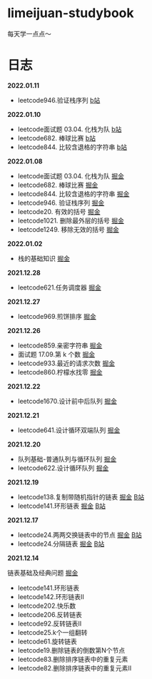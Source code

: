 # limeijuan-studybook

每天学一点点～

# 日志
**2022.01.11**
- leetcode946.验证栈序列 [b站](https://www.bilibili.com/video/BV17a411q72t?spm_id_from=333.999.0.0)

**2022.01.10**
- leetcode面试题 03.04. 化栈为队 [b站](https://www.bilibili.com/video/BV1e44y157fc)
- leetcode682. 棒球比赛 [b站](https://www.bilibili.com/video/BV1jL41157yf?spm_id_from=333.999.0.0)
- leetcode844. 比较含退格的字符串 [b站](https://www.bilibili.com/video/BV1dS4y1T7CJ?spm_id_from=333.999.0.0)

**2022.01.08**
- leetcode面试题 03.04. 化栈为队 [掘金](https://juejin.cn/post/7050751417056755749)
- leetcode682. 棒球比赛 [掘金](https://juejin.cn/post/7050751407451799588)
- leetcode844. 比较含退格的字符串 [掘金](https://juejin.cn/post/7050755195621343268)
- leetcode946. 验证栈序列 [掘金](https://juejin.cn/post/7050755829682683940)
- leetcode20. 有效的括号 [掘金](https://juejin.cn/post/7050757877702590477)
- leetcode1021. 删除最外层的括号 [掘金](https://juejin.cn/post/7050760732207480862)
- leetcode1249. 移除无效的括号 [掘金](https://juejin.cn/post/7051116673738211342)

**2022.01.02**
- 栈的基础知识 [掘金](https://juejin.cn/post/7048579381551185934)

**2021.12.28**
- leetcode621.任务调度器 [掘金](https://juejin.cn/post/7046731593414623239)

**2021.12.27**
- leetcode969.煎饼排序 [掘金](https://juejin.cn/post/7046391088147333127)

**2021.12.26**
- leetcode859.亲密字符串 [掘金](https://juejin.cn/post/7046002916364124167)
- 面试题 17.09.第 k 个数 [掘金](https://juejin.cn/post/7046002976300728350)
- leetcode933.最近的请求次数 [掘金](https://juejin.cn/post/7046003047356432397)
- leetcode860.柠檬水找零 [掘金](https://juejin.cn/post/7046003105372045342)


**2021.12.22**
- leetcode1670.设计前中后队列 [掘金](https://juejin.cn/post/7044679547530248199)

**2021.12.21**
- leetcode641.设计循环双端队列 [掘金](https://juejin.cn/post/7044168608049528862)

**2021.12.20**
- 队列基础-普通队列与循环队列 [掘金](https://juejin.cn/post/7043795371055087624)
- leetcode622.设计循环队列 [掘金](https://juejin.cn/post/7043820385631993863)

**2021.12.19**
- leetcode138.复制带随机指针的链表 [掘金](https://juejin.cn/post/7043381023253463076)  [B站](https://www.bilibili.com/video/BV1PL4y1n7R7?spm_id_from=333.999.0.0)
- leetcode141.环形链表 [掘金](https://juejin.cn/post/7041363407991209997#heading-4)  [B站](https://www.bilibili.com/video/BV1er4y1U7rz?spm_id_from=333.999.0.0)

**2021.12.17**

- leetcode24.两两交换链表中的节点 [掘金](https://juejin.cn/post/7042310523253161998)  [B站](https://www.bilibili.com/video/BV1Ja411k7xL?spm_id_from=333.999.0.0)
- leetcode24.分隔链表 [掘金](https://juejin.cn/post/7042676898324807687)  [B站](https://www.bilibili.com/video/BV1v34y197pn?spm_id_from=333.999.0.0)


**2021.12.14**

链表基础及经典问题 [掘金](https://juejin.cn/post/7041363407991209997)

- leetcode141.环形链表
- leetcode142.环形链表II
- leetcode202.快乐数
- leetcode206.反转链表
- leetcode92.反转链表II
- leetcode25.k个一组翻转
- leetcode61.旋转链表
- leetcode19.删除链表的倒数第N个节点
- leetcode83.删除排序链表中的重复元素
- leetcode82.删除排序链表中的重复元素II


